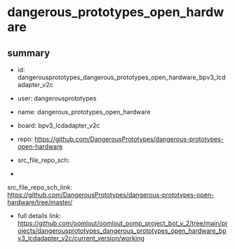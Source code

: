 # dangerous_prototypes_open_hardware
 
## summary 
* id: dangerousprototypes_dangerous_prototypes_open_hardware_bpv3_lcdadapter_v2c
* user: dangerousprototypes
* name: dangerous_prototypes_open_hardware
* board: bpv3_lcdadapter_v2c
* repo: https://github.com/DangerousPrototypes/dangerous-prototypes-open-hardware



* src_file_repo_sch: 
*
 src_file_repo_sch_link: https://github.com/DangerousPrototypes/dangerous-prototypes-open-hardware/tree/master/
* full details link: https://github.com/oomlout/oomlout_oomp_project_bot_v_2/tree/main/projects/dangerousprototypes_dangerous_prototypes_open_hardware_bpv3_lcdadapter_v2c/current_version/working  







